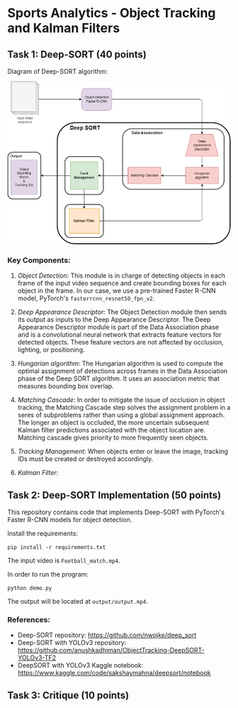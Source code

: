 # Sports Analytics - Object Tracking and Kalman Filters

## Task 1: Deep-SORT (40 points)

Diagram of Deep-SORT algorithm:

![Deep SORT diagram](images/deep_sort.drawio.png)

### Key Components:
1. *Object Detection:* This module is in charge of detecting objects in each frame of the input video sequence and create bounding boxes for each object in the frame. In our case, we use a pre-trained Faster R-CNN model, PyTorch's `fasterrcnn_resnet50_fpn_v2`. 

2. *Deep Appearance Descriptor:* The Object Detection module then sends its output as inputs to the Deep Appearance Descriptor. The Deep Appearance Descriptor module is part of the Data Association phase and is a convolutional neural network that extracts feature vectors for detected objects. These feature vectors are not affected by occlusion, lighting, or positioning.

3. *Hungarian algorithm:* The Hungarian algorithm is used to compute the optimal assignment of detections across frames in the Data Association phase of the Deep SORT algorithm. It uses an association metric that measures bounding box overlap.

4. *Matching Cascade:* In order to mitigate the issue of occlusion in object tracking, the Matching Cascade step solves the assignment problem in a seres of subproblems rather than using a global assignment approach. The longer an object is occluded, the more uncertain subsequent Kalman filter predictions associated with the object location are. Matching cascade gives priority to more frequently seen objects.

5. *Tracking Management:* When objects enter or leave the image, tracking IDs must be created or destroyed accordingly.

6. *Kalman Filter:*

## Task 2: Deep-SORT Implementation (50 points)

This repository contains code that implements Deep-SORT with PyTorch's Faster R-CNN models for object detection. 

Install the requirements:
```
pip install -r requirements.txt
```

The input video is `Football_match.mp4`. 

In order to run the program:
```
python demo.py
```

The output will be located at `output/output.mp4`.

### References:

- Deep-SORT repository: https://github.com/nwojke/deep_sort
- Deep-SORT with YOLOv3 repository: https://github.com/anushkadhiman/ObjectTracking-DeepSORT-YOLOv3-TF2
- DeepSORT with YOLOv3 Kaggle notebook: https://www.kaggle.com/code/sakshaymahna/deepsort/notebook

## Task 3: Critique (10 points)
